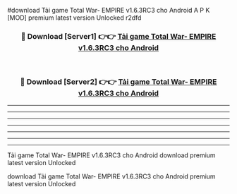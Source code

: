 #download Tải game Total War- EMPIRE v1.6.3RC3 cho Android A P K [MOD] premium latest version Unlocked r2dfd 



<div align="center">
<h3>🔴 Download [Server1] 👉👉 <a href="https://apkdownload3.web.app/">Tải game Total War- EMPIRE v1.6.3RC3 cho Android</a></h3><br>

<h3>🔴 Download [Server2] 👉👉 <a href="https://apkdownload3.web.app/">Tải game Total War- EMPIRE v1.6.3RC3 cho Android</a></h3>
</div>





----------------------------------------------------------

----------------------------------------------------------

----------------------------------------------------------

----------------------------------------------------------

----------------------------------------------------------

----------------------------------------------------------

----------------------------------------------------------

Tải game Total War- EMPIRE v1.6.3RC3 cho Android download premium latest version Unlocked

download Tải game Total War- EMPIRE v1.6.3RC3 cho Android premium latest version Unlocked
